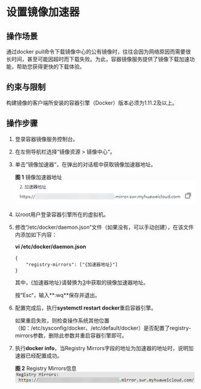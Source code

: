 # 设置镜像加速器<a name="swr_01_0045"></a>

## 操作场景<a name="section182635264537"></a>

通过docker pull命令下载镜像中心的公有镜像时，往往会因为网络原因而需要很长时间，甚至可能因超时而下载失败。为此，容器镜像服务提供了镜像下载加速功能，帮助您获得更快的下载体验。

## 约束与限制<a name="section16241911484"></a>

构建镜像的客户端所安装的容器引擎（Docker）版本必须为1.11.2及以上。

## 操作步骤<a name="zh-cn_topic_0083050725_section283714373385"></a>

1.  登录容器镜像服务控制台。
2.  在左侧导航栏选择“镜像资源 \> 镜像中心“。
3.  <a name="li446945312"></a>单击“镜像加速器“，在弹出的对话框中获取镜像加速器地址。

    **图 1**  镜像加速器地址<a name="fig16999410123112"></a>  
    ![](figures/镜像加速器地址.png "镜像加速器地址")

4.  以root用户登录容器引擎所在的虚拟机。
5.  修改“/etc/docker/daemon.json“文件（如果没有，可以手动创建），在该文件内添加如下内容：

    **vi /etc/docker/daemon.json**

    ```
    {
        "registry-mirrors": ["{加速器地址}"]
    }
    ```

    其中，\{加速器地址\}请替换为[3](#li446945312)中获取的镜像加速器地址。

    按“Esc“，输入**:wq**保存并退出。

6.  配置完成后，执行**systemctl restart docker**重启容器引擎。

    如果重启失败，则检查操作系统其他位置（如：/etc/sysconfig/docker、/etc/default/docker）是否配置了registry-mirrors参数，删除此参数并重启容器引擎即可。

7.  执行**docker info**，当Registry Mirrors字段的地址为加速器的地址时，说明加速器已经配置成功。

    **图 2**  Registry Mirrors信息<a name="fig1460273215229"></a>  
    ![](figures/Registry-Mirrors信息.png "Registry-Mirrors信息")


